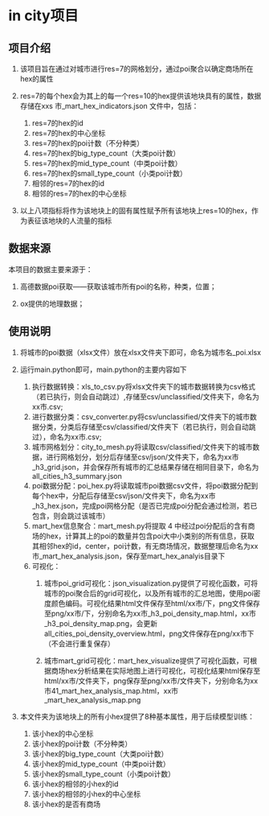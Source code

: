 # in city项目
## 项目介绍
 1. 该项目旨在通过对城市进行res=7的网格划分，通过poi聚合以确定商场所在hex的属性

 2. res=7的每个hex会为其上的每一个res=10的hex提供该地块具有的属性，数据存储在xxs 市_mart_hex_indicators.json 文件中，包括：
    1. res=7的hex的id
    2. res=7的hex的中心坐标
    3. res=7的hex的poi计数（不分种类）
    4. res=7的hex的big_type_count（大类poi计数）
    5. res=7的hex的mid_type_count（中类poi计数）
    6. res=7的hex的small_type_count（小类poi计数）
    7. 相邻的res=7的hex的id
    8. 相邻的res=7的hex的中心坐标

 3. 以上八项指标将作为该地块上的固有属性赋予所有该地块上res=10的hex，作为表征该地块的人流量的指标

 ## 数据来源
 本项目的数据主要来源于：
 1. 高德数据poi获取——获取该城市所有poi的名称，种类，位置；

 2. ox提供的地理数据；

 ## 使用说明
 1. 将城市的poi数据（xlsx文件）放在xlsx文件夹下即可，命名为城市名_poi.xlsx

 2. 运行main.python即可，main.python的主要内容如下
    1. 执行数据转换：xls_to_csv.py将xlsx文件夹下的城市数据转换为csv格式（若已执行，则会自动跳过）,存储至csv/unclassified/文件夹下，命名为xx市.csv;
    2. 进行数据分类：csv_converter.py将csv/unclassified/文件夹下的城市数据分类，分类后存储至csv/classified/文件夹下（若已执行，则会自动跳过），命名为xx市.csv;
    3. 城市网格划分：city_to_mesh.py将读取csv/classified/文件夹下的城市数据，进行网格划分，划分后存储至csv/json/文件夹下，命名为xx市_h3_grid.json，并会保存所有城市的汇总结果存储在相同目录下，命名为all_cities_h3_summary.json
    4. poi数据分配：poi_hex.py将读取城市poi数据csv文件，将poi数据分配到每个hex中，分配后存储至csv/json/文件夹下，命名为xx市_h3_hex.json，完成poi网格分配（是否已完成poi分配会通过检测，若已包含，则会跳过该城市）
    5. mart_hex信息聚合：mart_mesh.py将提取 4 中经过poi分配后的含有商场的hex，计算其上的poi的数量并包含poi大中小类别的所有信息，获取其相邻hex的id，center，poi计数，有无商场情况，数据整理后命名为xx市_mart_hex_analysis.json，保存至mart_hex_analyis目录下
    6. 可视化：
        1. 城市poi_grid可视化：json_visualization.py提供了可视化函数，可将城市的poi聚合后的grid可视化，以及所有城市的汇总地图，使用poi密度颜色编码。可视化结果html文件保存至html/xx市/下，png文件保存至png/xx市/下，分别命名为xx市_h3_poi_density_map.html，xx市_h3_poi_density_map.png，会更新all_cities_poi_density_overview.html，png文件保存在png/xx市下（不会进行重复保存）

        2. 城市mart_grid可视化：mart_hex_visualize提供了可视化函数，可根据商场hex分析结果在实际地图上进行可视化，可视化结果html保存至html/xx市/文件夹下，png保存至png/xx市/文件夹下，分别命名为xx市41_mart_hex_analysis_map.html，xx市_mart_hex_analysis_map.png

 3. 本文件夹为该地块上的所有小hex提供了8种基本属性，用于后续模型训练：
    1. 该小hex的中心坐标
    2. 该小hex的poi计数（不分种类）
    3. 该小hex的big_type_count（大类poi计数）
    4. 该小hex的mid_type_count（中类poi计数）
    5. 该小hex的small_type_count（小类poi计数）
    6. 该小hex的相邻的小hex的id
    7. 该小hex的相邻的小hex的中心坐标
    8. 该小hex的是否有商场



    
    